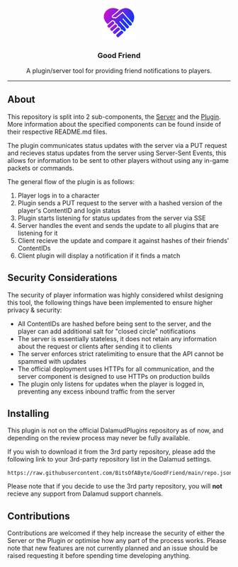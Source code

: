 <!-- Repository Header Begin -->
<div align="center">

<img src="./.assets/icon.png" alt="Goodfriend Logo" width="15%">
  
### Good Friend
A plugin/server tool for providing friend notifications to players.
  
</div>

---
<!-- Repository Header End -->

## About
This repository is split into 2 sub-components, the [Server](src/GoodFriend.Server/) and the [Plugin](src/GoodFriend.Plugin/). More information about the specified components can be found inside of their respective README.md files.

The plugin communicates status updates with the server via a PUT request and recieves status updates from the server using Server-Sent Events, this allows for information to be sent to other players without using any in-game packets or commands.

The general flow of the plugin is as follows:

1. Player logs in to a character
2. Plugin sends a PUT request to the server with a hashed version of the player's ContentID and login status
3. Plugin starts listening for status updates from the server via SSE
3. Server handles the event and sends the update to all plugins that are listening for it
4. Client recieve the update and compare it against hashes of their friends' ContentIDs
5. Client plugin will display a notification if it finds a match


## Security Considerations
The security of player information was highly considered whilst designing this tool, the following things have been implemented to ensure higher privacy & security:

- All ContentIDs are hashed before being sent to the server, and the player can add additional salt for "closed circle" notifications
- The server is essentially stateless, it does not retain any information about the request or clients after sending it to clients
- The server enforces strict ratelimiting to ensure that the API cannot be spammed with updates
- The official deployment uses HTTPs for all communication, and the server component is designed to use HTTPs on production builds
- The plugin only listens for updates when the player is logged in, preventing any excess inbound traffic from the server

## Installing
This plugin is not on the official DalamudPlugins repository as of now, and depending on the review process may never be fully available. 

If you wish to download it from the 3rd party repository, please add the following link to your 3rd-party repository list in the Dalamud settings.

```
https://raw.githubusercontent.com/BitsOfAByte/GoodFriend/main/repo.json
```

Please note that if you decide to use the 3rd party repository, you will **not** recieve any support from Dalamud support channels.


## Contributions
Contributions are welcomed if they help increase the security of either the Server or the Plugin or optimise how any part of the process works. Please note that new features are not currently planned and an issue should be raised requesting it before spending time developing anything.